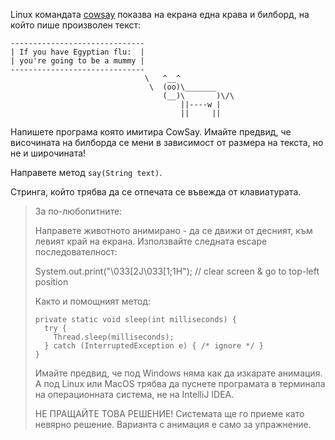 Linux командата [cowsay](https://en.wikipedia.org/wiki/Cowsay) показва на
екрана една крава и билборд, на който пише произволен текст:

```plaintext
------------------------------
| If you have Egyptian flu:  |
| you're going to be a mummy |
------------------------------
                              \   ^__^
                               \  (oo)\_______
                                  (__)\       )\/\
                                      ||----w |
                                      ||     ||
```


Напишете програма която имитира CowSay. Имайте предвид, че височината на
билборда се мени в зависимост от размера на текста, но не и широчината!

Направете метод `say(String text)`.

Стринга, който трябва да се отпечата се въвежда от клавиатурата.

> За по-любопитните:
>
> Направете животното анимирано - да се движи от десният, към левият край
> на екрана. Използвайте следната escape последователност:
>
> System.out.print("\033[2J\033[1;1H"); // clear screen & go to top-left position
>
> Както и помощният метод:
> 
> ``` 
> private static void sleep(int milliseconds) {
>   try {
>     Thread.sleep(milliseconds);
>   } catch (InterruptedException e) { /* ignore */ }
> }
> ```
> 
> Имайте предвид, че под Windows няма как да изкарате анимация. А под Linux или MacOS трябва да пуснете
> програмата в терминала на операционната система, не на IntelliJ IDEA.
> 
> НЕ ПРАЩАЙТЕ ТОВА РЕШЕНИЕ! Системата ще го приеме като невярно решение. Варианта с анимация е само за упражнение.


